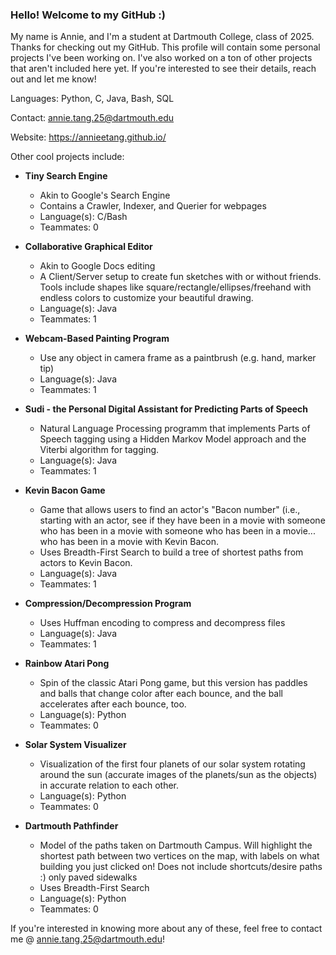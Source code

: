 ### Hello! Welcome to my GitHub :)

My name is Annie, and I'm a student at Dartmouth College, class of 2025. Thanks for checking out my GitHub. This profile will contain some personal projects I've been working on. I've also worked on a ton of other projects that aren't included here yet. If you're interested to see their details, reach out and let me know!

Languages: Python, C, Java, Bash, SQL

Contact: annie.tang.25@dartmouth.edu

Website: https://annieetang.github.io/

Other cool projects include:

* **Tiny Search Engine**
  * Akin to Google's Search Engine
  * Contains a Crawler, Indexer, and Querier for webpages
  * Language(s): C/Bash
  * Teammates: 0

* **Collaborative Graphical Editor**
  * Akin to Google Docs editing
  * A Client/Server setup to create fun sketches with or without friends. Tools include shapes like square/rectangle/ellipses/freehand with endless colors to customize your beautiful drawing.
  * Language(s): Java
  * Teammates: 1

* **Webcam-Based Painting Program**
  * Use any object in camera frame as a paintbrush (e.g. hand, marker tip)
  * Language(s): Java
  * Teammates: 1

* **Sudi - the Personal Digital Assistant for Predicting Parts of Speech**
  * Natural Language Processing programm that implements Parts of Speech tagging using a Hidden Markov Model approach and the Viterbi algorithm for tagging.
  * Language(s): Java
  * Teammates: 1

* **Kevin Bacon Game**
  * Game that allows users to find an actor's "Bacon number" (i.e., starting with an actor, see if they have been in a movie with someone who has been in a movie with someone who has been in a movie... who has been in a movie with Kevin Bacon.
  * Uses Breadth-First Search to build a tree of shortest paths from actors to Kevin Bacon.
  * Language(s): Java
  * Teammates: 1

* **Compression/Decompression Program**
  * Uses Huffman encoding to compress and decompress files
  * Language(s): Java
  * Teammates: 1

* **Rainbow Atari Pong**
  * Spin of the classic Atari Pong game, but this version has paddles and balls that change color after each bounce, and the ball accelerates after each bounce, too.
  * Language(s): Python
  * Teammates: 0

* **Solar System Visualizer**
  * Visualization of the first four planets of our solar system rotating around the sun (accurate images of the planets/sun as the objects) in accurate relation to each other.
  * Language(s): Python
  * Teammates: 0

* **Dartmouth Pathfinder**
  * Model of the paths taken on Dartmouth Campus. Will highlight the shortest path between two vertices on the map, with labels on what building you just clicked on! Does not include shortcuts/desire paths :) only paved sidewalks
  * Uses Breadth-First Search
  * Language(s): Python
  * Teammates: 0

If you're interested in knowing more about any of these, feel free to contact me @ annie.tang.25@dartmouth.edu!
